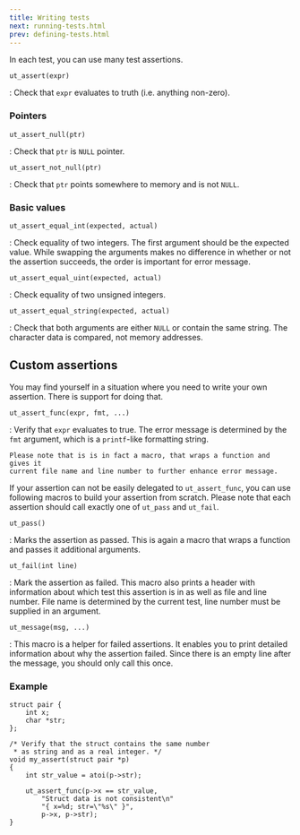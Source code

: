 ```yaml
---
title: Writing tests
next: running-tests.html
prev: defining-tests.html
---
```


In each test, you can use many test assertions.

`ut_assert(expr)`

:   Check that `expr` evaluates to truth (i.e. anything non-zero).


### Pointers

`ut_assert_null(ptr)`

:   Check that `ptr` is `NULL` pointer.

`ut_assert_not_null(ptr)`

:   Check that `ptr` points somewhere to memory and is not `NULL`.


### Basic values

`ut_assert_equal_int(expected, actual)`

:   Check equality of two integers. The first argument should be the expected
    value. While swapping the arguments makes no difference in whether or not
    the assertion succeeds, the order is important for error message.

`ut_assert_equal_uint(expected, actual)`

:   Check equality of two unsigned integers.

`ut_assert_equal_string(expected, actual)`

:   Check that both arguments are either `NULL` or contain the same string.
    The character data is compared, not memory addresses.


## Custom assertions

You may find yourself in a situation where you need to write your own
assertion. There is support for doing that.

`ut_assert_func(expr, fmt, ...)`

:   Verify that `expr` evaluates to true. The error message is determined by
    the `fmt` argument, which is a `printf`-like formatting string.

    Please note that is is in fact a macro, that wraps a function and gives it
    current file name and line number to further enhance error message.


If your assertion can not be easily delegated to `ut_assert_func`, you can use
following macros to build your assertion from scratch. Please note that each
assertion should call exactly one of `ut_pass` and `ut_fail`.

`ut_pass()`

:   Marks the assertion as passed. This is again a macro that wraps a function
    and passes it additional arguments.

`ut_fail(int line)`

:   Mark the assertion as failed. This macro also prints a header with
    information about which test this assertion is in as well as file and line
    number. File name is determined by the current test, line number must be
    supplied in an argument.

`ut_message(msg, ...)`

:   This macro is a helper for failed assertions. It enables you to print
    detailed information about why the assertion failed. Since there is an
    empty line after the message, you should only call this once.


### Example

~~~~~~~~~~~~~~~~~~~~~~~~~~~~~~~~~~~~~~~~~~~~~~~~~~~~~~~~~~~~~~~~ {.C}
struct pair {
    int x;
    char *str;
};

/* Verify that the struct contains the same number
 * as string and as a real integer. */
void my_assert(struct pair *p)
{
    int str_value = atoi(p->str);

    ut_assert_func(p->x == str_value,
        "Struct data is not consistent\n"
        "{ x=%d; str=\"%s\" }",
        p->x, p->str);
}
~~~~~~~~~~~~~~~~~~~~~~~~~~~~~~~~~~~~~~~~~~~~~~~~~~~~~~~~~~~~~~~~~~~~~
